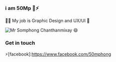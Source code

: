 ### i am 50Mp 👋⚡

🤔🤔 My job is Graphic Design and UX/UI 🤔

![Mr Somphong Chanthanmixay 😄](https://scontent.fvte4-1.fna.fbcdn.net/v/t1.6435-9/134951635_1353609625005415_2637201696707840910_n.jpg?_nc_cat=108&ccb=1-3&_nc_sid=09cbfe&_nc_eui2=AeHTFOgHHSpxkKY46Rx7JuLo-Nr1U474O7f42vVTjvg7t0PxYzwtGKhsGtSVFO_v6XBrk3EUAUMmYGcmR3bdTLxu&_nc_ohc=RvOQS4R7nUMAX_2hHIW&_nc_ht=scontent.fvte4-1.fna&oh=725c2a1870d8bbdadfbd1331c9e07cee&oe=60975E8B)


### Get in touch

⚡[facebook]:https://www.facebook.com/50mphong

<!--
**50Mp/50Mp** is a ✨ _special_ ✨ repository because its `README.md` (this file) appears on your GitHub profile.

Here are some ideas to get you started:

- 🔭 I’m currently working on ...
- 🌱 I’m currently learning ...
- 👯 I’m looking to collaborate on ...
- 🤔 I’m looking for help with ...
- 💬 Ask me about ...
- 📫 How to reach me: ...
- 😄 Pronouns: ...
- ⚡ Fun fact: ...
-->

